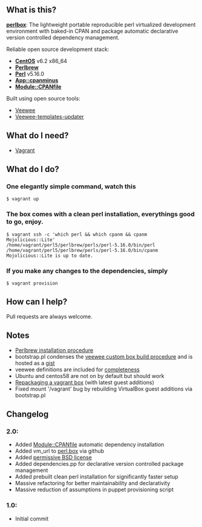 ## What is this?

[**perlbox**](https://github.com/gauravk92/perlbox): The lightweight portable reproducible perl virtualized development environment with baked-in CPAN and package automatic declarative version controlled dependency management.

Reliable open source development stack:

- [**CentOS**](http://centos.org) v6.2 x86_64
- [**Perlbrew**](http://perlbrew.pl/)
- [**Perl**](http://www.perl.org/) v5.16.0
- [**App::cpanminus**](http://cpanmin.us/)
- [**Module::CPANfile**](https://github.com/miyagawa/cpanfile)

Built using open source tools:

- [Veewee](https://github.com/jedi4ever/veewee/)
- [Veewee-templates-updater](https://github.com/mpapis/veewee-templates-updater)

## What do I need?

- [Vagrant](http://vagrantup.com/)

## What do I do?

### One elegantly simple command, watch this

    $ vagrant up

### The box comes with a clean perl installation, everythings good to go, enjoy.

    $ vagrant ssh -c 'which perl && which cpanm && cpanm Mojolicious::Lite'
    /home/vagrant/perl5/perlbrew/perls/perl-5.16.0/bin/perl
    /home/vagrant/perl5/perlbrew/perls/perl-5.16.0/bin/cpanm
    Mojolicious::Lite is up to date.

### If you make any changes to the dependencies, simply

    $ vagrant provision

## How can I help?

Pull requests are always welcome.

## Notes

- [Perlbrew installation procedure](http://blog.fox.geek.nz/2010/09/installing-multiple-perls-with.html)
- bootstrap.pl condenses the [veewee custom box build procedure](http://www.ducea.com/2011/08/15/building-vagrant-boxes-with-veewee) and is hosted as a [gist](https://gist.github.com/3032167)
- veewee definitions are included for [completeness](https://github.com/gauravk92/perlbox/downloads)
- Ubuntu and centos58 are not on by default but should work
- [Repackaging a vagrant box](http://till.klampaeckel.de/blog/archives/155-VirtualBox-Guest-Additions-and-vagrant.html) (with latest guest additions)
- Fixed mount '/vagrant' bug by rebuilding VirtualBox guest additions via bootstrap.pl

## Changelog

### 2.0:
- Added [Module::CPANfile](https://github.com/miyagawa/cpanfile) automatic dependency installation
- Added vm_url to [perl.box](https://github.com/downloads/gauravk92/perlbox/perl.box) via github
- Added [permissive BSD license](http://www.gnu.org/licenses/license-list.html#ModifiedBSD)
- Added dependencies.pp for declarative version controlled package management
- Added prebuilt clean perl installation for significantly faster setup
- Massive refactoring for better maintainability and declarativity
- Massive reduction of assumptions in puppet provisioning script

### 1.0:
- Initial commit